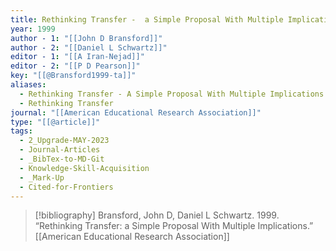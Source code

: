 ```yaml
---
title: Rethinking Transfer -  a Simple Proposal With Multiple Implications
year: 1999
author - 1: "[[John D Bransford]]"
author - 2: "[[Daniel L Schwartz]]"
editor - 1: "[[A Iran-Nejad]]"
editor - 2: "[[P D Pearson]]"
key: "[[@Bransford1999-ta]]"
aliases:
  - Rethinking Transfer - A Simple Proposal With Multiple Implications
  - Rethinking Transfer
journal: "[[American Educational Research Association]]"
type: "[[@article]]"
tags:
  - 2_Upgrade-MAY-2023
  - Journal-Articles
  - _BibTex-to-MD-Git
  - Knowledge-Skill-Acquisition
  - _Mark-Up
  - Cited-for-Frontiers
---
```


> [!bibliography]
> Bransford, John D, Daniel L Schwartz. 1999. “Rethinking Transfer: a Simple Proposal With Multiple Implications.” [[American Educational Research Association]]